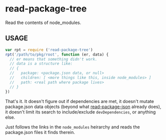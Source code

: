 # read-package-tree

Read the contents of node_modules.

## USAGE

```javascript
var rpt = require ('read-package-tree')
rpt('/path/to/pkg/root', function (er, data) {
  // er means that something didn't work.
  // data is a structure like:
  // {
  //   package: <package.json data, or null>
  //   children: [ <more things like this, inside node_modules> ]
  //   path: <real path where package lives>
  // }
})
```

That's it.  It doesn't figure out if dependencies are met, it doesn't
mutate package.json data objects (beyond what
[read-package-json](http://npm.im/read-package-json) already does), it
doesn't limit its search to include/exclude `devDependencies`, or
anything else.

Just follows the links in the `node_modules` heirarchy and reads the
package.json files it finds therein.
